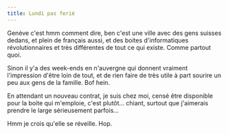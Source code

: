 ```yaml
---
title: Lundi pas ferié
---
```


Genève c'est hmm comment dire, ben c'est une ville avec des gens suisses
dedans, et plein de français aussi, et des boites d'informatiques
révolutionnaires et très différentes de tout ce qui existe. Comme partout
quoi.

Sinon il y'a des week-ends en n'auvergne qui donnent vraiment l'impression
d'être loin de tout, et de rien faire de très utile à part sourire un peu aux
gens de la famille. Bof hein.

En attendant un nouveau contrat, je suis chez moi, censé être disponible pour
la boite qui m'emploie, c'est plutôt... chiant, surtout que j'aimerais prendre
le large sérieusement parfois...

Hmm je crois qu'elle se réveille. Hop.

